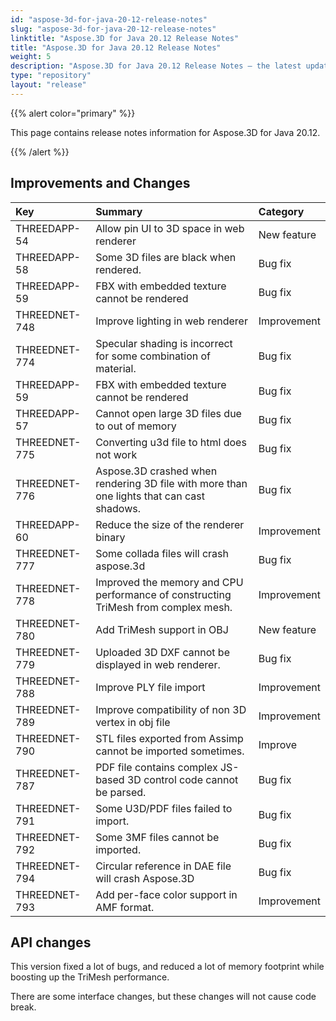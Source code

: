 ```yaml
---
id: "aspose-3d-for-java-20-12-release-notes"
slug: "aspose-3d-for-java-20-12-release-notes"
linktitle: "Aspose.3D for Java 20.12 Release Notes"
title: "Aspose.3D for Java 20.12 Release Notes"
weight: 5
description: "Aspose.3D for Java 20.12 Release Notes – the latest updates and fixes."
type: "repository"
layout: "release"
---
```


{{% alert color="primary" %}}

This page contains release notes information for Aspose.3D for Java 20.12.

{{% /alert %}}
## **Improvements and Changes**

|**Key**|**Summary**|**Category**|
| :- | :- | :- |
| THREEDAPP-54 | Allow pin UI to 3D space in web renderer | New feature| 
| THREEDAPP-58 | Some 3D files are black when rendered. | Bug fix | 
| THREEDAPP-59 | FBX with embedded texture cannot be rendered | Bug fix | 
| THREEDNET-748 | Improve lighting in web renderer | Improvement | 
| THREEDNET-774 | Specular shading is incorrect for some combination of material. | Bug fix | 
| THREEDAPP-59 | FBX with embedded texture cannot be rendered | Bug fix | 
| THREEDAPP-57 | Cannot open large 3D files due to out of memory | Bug fix | 
| THREEDNET-775 | Converting u3d file to html does not work | Bug fix | 
| THREEDNET-776 | Aspose.3D crashed when rendering 3D file with more than one lights that can cast shadows. | Bug fix | 
| THREEDAPP-60 | Reduce the size of the renderer binary | Improvement | 
| THREEDNET-777 | Some collada files will crash aspose.3d | Bug fix | 
| THREEDNET-778 | Improved the memory and CPU performance of constructing TriMesh from complex mesh. | Improvement | 
| THREEDNET-780 | Add TriMesh support in OBJ | New feature | 
| THREEDNET-779 | Uploaded 3D DXF cannot be displayed in web renderer. | Bug fix | 
| THREEDNET-788 | Improve PLY file import | Improvement | 
| THREEDNET-789 | Improve compatibility of non 3D vertex in obj file | Improvement | 
| THREEDNET-790 | STL files exported from Assimp cannot be imported sometimes. | Improve | 
| THREEDNET-787 | PDF file contains complex JS-based 3D control code cannot be parsed. | Bug fix| 
| THREEDNET-791 | Some U3D/PDF files failed to import. | Bug fix| 
| THREEDNET-792 | Some 3MF files cannot be imported. | Bug fix | 
| THREEDNET-794 | Circular reference in DAE file will crash Aspose.3D | Bug fix | 
| THREEDNET-793 | Add per-face color support in AMF format. | Improvement | 



## API changes ##

This version fixed a lot of bugs, and reduced a lot of memory footprint while boosting up the TriMesh performance.

There are some interface changes, but these changes will not cause code break.